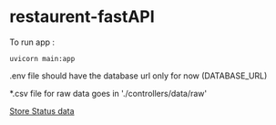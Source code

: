 # restaurent-fastAPI

To run app : 
```
uvicorn main:app
```
.env file should have the database url only for now (DATABASE_URL)

*.csv file for raw data goes in './controllers/data/raw'

[Store Status data](https://drive.google.com/file/d/1UIx1hVJ7qt_6oQoGZgb8B3P2vd1FD025/view)

